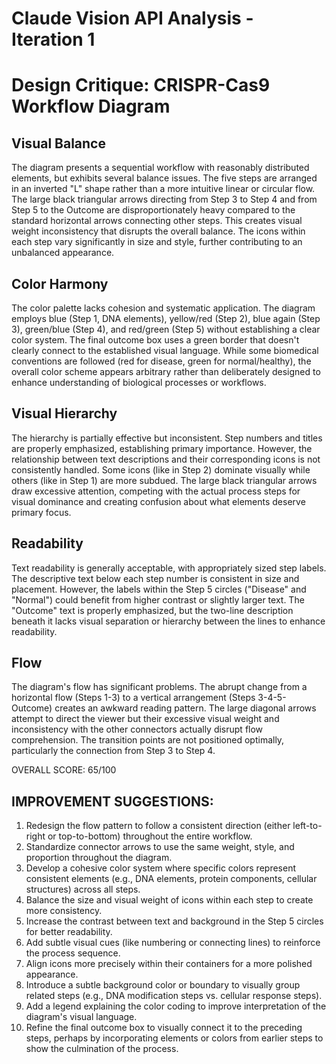 # Claude Vision API Analysis - Iteration 1

# Design Critique: CRISPR-Cas9 Workflow Diagram

## Visual Balance
The diagram presents a sequential workflow with reasonably distributed elements, but exhibits several balance issues. The five steps are arranged in an inverted "L" shape rather than a more intuitive linear or circular flow. The large black triangular arrows directing from Step 3 to Step 4 and from Step 5 to the Outcome are disproportionately heavy compared to the standard horizontal arrows connecting other steps. This creates visual weight inconsistency that disrupts the overall balance. The icons within each step vary significantly in size and style, further contributing to an unbalanced appearance.

## Color Harmony
The color palette lacks cohesion and systematic application. The diagram employs blue (Step 1, DNA elements), yellow/red (Step 2), blue again (Step 3), green/blue (Step 4), and red/green (Step 5) without establishing a clear color system. The final outcome box uses a green border that doesn't clearly connect to the established visual language. While some biomedical conventions are followed (red for disease, green for normal/healthy), the overall color scheme appears arbitrary rather than deliberately designed to enhance understanding of biological processes or workflows.

## Visual Hierarchy
The hierarchy is partially effective but inconsistent. Step numbers and titles are properly emphasized, establishing primary importance. However, the relationship between text descriptions and their corresponding icons is not consistently handled. Some icons (like in Step 2) dominate visually while others (like in Step 1) are more subdued. The large black triangular arrows draw excessive attention, competing with the actual process steps for visual dominance and creating confusion about what elements deserve primary focus.

## Readability
Text readability is generally acceptable, with appropriately sized step labels. The descriptive text below each step number is consistent in size and placement. However, the labels within the Step 5 circles ("Disease" and "Normal") could benefit from higher contrast or slightly larger text. The "Outcome" text is properly emphasized, but the two-line description beneath it lacks visual separation or hierarchy between the lines to enhance readability.

## Flow
The diagram's flow has significant problems. The abrupt change from a horizontal flow (Steps 1-3) to a vertical arrangement (Steps 3-4-5-Outcome) creates an awkward reading pattern. The large diagonal arrows attempt to direct the viewer but their excessive visual weight and inconsistency with the other connectors actually disrupt flow comprehension. The transition points are not positioned optimally, particularly the connection from Step 3 to Step 4.

OVERALL SCORE: 65/100

## IMPROVEMENT SUGGESTIONS:

1. Redesign the flow pattern to follow a consistent direction (either left-to-right or top-to-bottom) throughout the entire workflow.
2. Standardize connector arrows to use the same weight, style, and proportion throughout the diagram.
3. Develop a cohesive color system where specific colors represent consistent elements (e.g., DNA elements, protein components, cellular structures) across all steps.
4. Balance the size and visual weight of icons within each step to create more consistency.
5. Increase the contrast between text and background in the Step 5 circles for better readability.
6. Add subtle visual cues (like numbering or connecting lines) to reinforce the process sequence.
7. Align icons more precisely within their containers for a more polished appearance.
8. Introduce a subtle background color or boundary to visually group related steps (e.g., DNA modification steps vs. cellular response steps).
9. Add a legend explaining the color coding to improve interpretation of the diagram's visual language.
10. Refine the final outcome box to visually connect it to the preceding steps, perhaps by incorporating elements or colors from earlier steps to show the culmination of the process.
